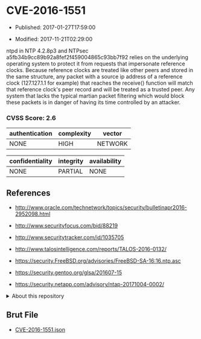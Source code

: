 # CVE-2016-1551

- Published: 2017-01-27T17:59:00

- Modified: 2017-11-21T02:29:00

ntpd in NTP 4.2.8p3 and NTPsec a5fb34b9cc89b92a8fef2f459004865c93bb7f92 relies on the underlying operating system to protect it from requests that impersonate reference clocks. Because reference clocks are treated like other peers and stored in the same structure, any packet with a source ip address of a reference clock (127.127.1.1 for example) that reaches the receive() function will match that reference clock's peer record and will be treated as a trusted peer. Any system that lacks the typical martian packet filtering which would block these packets is in danger of having its time controlled by an attacker.

### CVSS Score: **2.6**

| authentication | complexity | vector |
| --- | --- | --- |
| NONE | HIGH | NETWORK |

| confidentiality | integrity | availability |
| --- | --- | --- |
| NONE | PARTIAL | NONE |

## References

* http://www.oracle.com/technetwork/topics/security/bulletinapr2016-2952098.html

* http://www.securityfocus.com/bid/88219

* http://www.securitytracker.com/id/1035705

* http://www.talosintelligence.com/reports/TALOS-2016-0132/

* https://security.FreeBSD.org/advisories/FreeBSD-SA-16:16.ntp.asc

* https://security.gentoo.org/glsa/201607-15

* https://security.netapp.com/advisory/ntap-20171004-0002/

<details>
<summary>About this repository</summary> 

  This repository is part of the project [Live Hack CVE](https://github.com/Live-Hack-CVE). Main website can be found [www.live-hack.org](https://www.live-hack.org) 
  
  Made by [Sn0wAlice](https://github.com/Sn0wAlice) for the people that care about security and need to have a feed of the latest CVEs. Hope you enjoy it, don't forget to star the repo and follow me on [Twitter](https://twitter.com/Sn0wAlice) and [Github](https://github.com/Sn0wAlice). And that is my [personnal website](https://www.alice-snow.me/)

  - [Home Page](https://github.com/Live-Hack-CVE)
  - [Framework](https://github.com/Live-Hack-CVE/cve-framework)
  - [CVE database](https://github.com/Live-Hack-CVE/full_database)
  - [Changelog](https://github.com/Live-Hack-CVE/Changelog)
</details>

## Brut File

* [CVE-2016-1551.json](https://raw.githubusercontent.com/Live-Hack-CVE/full_database/main/cves/2016/CVE-2016-1551.json)

